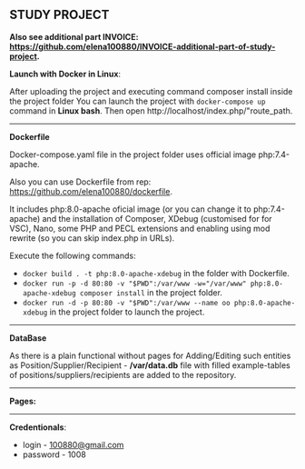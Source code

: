 ## STUDY PROJECT
**Also see additional part INVOICE: https://github.com/elena100880/INVOICE-additional-part-of-study-project.**

**Launch with Docker in Linux**:

After uploading the project and executing command composer install inside the project folder You can launch the project with `docker-compose up` command in **Linux bash**. Then open http://localhost/index.php/"route_path.


***
**Dockerfile**

Docker-compose.yaml file in the project folder uses official image php:7.4-apache.

Also you can use Dockerfile from rep: https://github.com/elena100880/dockerfile.

It includes php:8.0-apache oficial image (or you can change it to php:7.4-apache) and the installation of Composer, XDebug (customised for for VSC), Nano, some PHP and PECL extensions and enabling using mod rewrite (so you can skip index.php in URLs).

Execute the following commands:

  + `docker build . -t php:8.0-apache-xdebug` in the folder with Dockerfile.
  + `docker run -p -d 80:80 -v "$PWD":/var/www -w="/var/www" php:8.0-apache-xdebug composer install` in the project folder.
  + `docker run -d -p 80:80 -v "$PWD":/var/www --name oo php:8.0-apache-xdebug` in the project folder to launch the project.

***
**DataBase**

As there is a plain functional without pages for Adding/Editing such entities as Position/Supplier/Recipient - **/var/data.db** file with filled example-tables of positions/suppliers/recipients are added to the repository.

***
**Pages:**

***
**Credentionals**: 
+ login - 100880@gmail.com 
+ password - 1008


